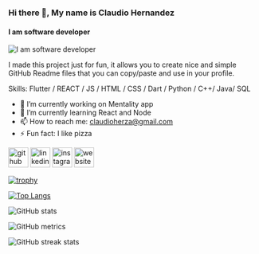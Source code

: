 ### Hi there 👋, My name is Claudio Hernandez
#### I am software developer
![I am software developer](https://arturssmirnovs.github.io/github-profile-readme-generator/images/banner.png)

I made this project just for fun, it allows you to create nice and simple GitHub Readme files that you can copy/paste and use in your profile.

Skills: Flutter / REACT / JS / HTML / CSS / Dart / Python / C++/ Java/ SQL

- 🔭 I’m currently working on Mentality app 
- 🌱 I’m currently learning React and Node 
- 📫 How to reach me: claudioherza@gmail.com 
- ⚡ Fun fact: I like pizza 


[<img src='https://cdn.jsdelivr.net/npm/simple-icons@3.0.1/icons/github.svg' alt='github' height='40'>](https://github.com/claudioHernandezZavala)  [<img src='https://cdn.jsdelivr.net/npm/simple-icons@3.0.1/icons/linkedin.svg' alt='linkedin' height='40'>](https://www.linkedin.com/in/https://www.linkedin.com/in/claudio-andre-hernandez-zavala-794383242//)  [<img src='https://cdn.jsdelivr.net/npm/simple-icons@3.0.1/icons/instagram.svg' alt='instagram' height='40'>](https://www.instagram.com/https://www.instagram.com/claudiox567//)  [<img src='https://cdn.jsdelivr.net/npm/simple-icons@3.0.1/icons/icloud.svg' alt='website' height='40'>](https://claudiohernandezzavala.github.io/Personal-portfolio/)  

[![trophy](https://github-profile-trophy.vercel.app/?username=claudioHernandezZavala)](https://github.com/ryo-ma/github-profile-trophy)

[![Top Langs](https://github-readme-stats.vercel.app/api/top-langs/?username=claudioHernandezZavala)](https://github.com/anuraghazra/github-readme-stats)

![GitHub stats](https://github-readme-stats.vercel.app/api?username=claudioHernandezZavala&show_icons=true&count_private=true)  

![GitHub metrics](https://metrics.lecoq.io/claudioHernandezZavala)  

![GitHub streak stats](https://streak-stats.demolab.com/?user=claudioHernandezZavala)  


